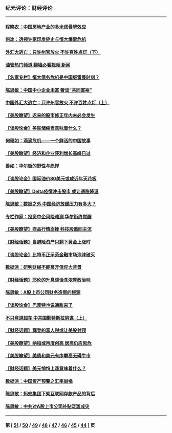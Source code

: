 ### 纪元评论：财经评论
---
#### [程晓农：中国房地产业的多米诺骨牌效应](../../pages/nsc1026/n13259673.md?09280330) 
#### [何冰：透视许家印发迹史与恒大爆雷危机](../../pages/nsc1026/n13253937.md?09280330) 
#### [外汇大逃亡：只许州官放火 不许百姓点灯（下）](../../pages/nsc1026/n13245748.md?09280330) 
#### [油管热门频道 翻墙必看视频 新闻](ok?09280330)
#### [【名家专栏】恒大债务危机是中国版雷曼时刻？](../../pages/nsc1026/n13242613.md?09280330) 
#### [陈思敏：中国中小企业未富 奢谈“共同富裕”](../../pages/nsc1026/n13241213.md?09280330) 
#### [中国外汇大逃亡：只许州官放火 不许百姓点灯（上）](../../pages/nsc1026/n13228773.md?09280330) 
#### [【美股瞭望】迟来的股市修正年内未必会发生](../../pages/nsc1026/n13223100.md?09280330) 
#### [【谈股论金】美联储缩表意味着什么？](../../pages/nsc1026/n13174610.md?09280330) 
#### [何珊如：滴滴危机——一个鲜活的中国故事](../../pages/nsc1026/n13151962.md?09280330) 
#### [【美股瞭望】经济和企业获利增长高峰已过](../../pages/nsc1026/n13134466.md?09280330) 
#### [善如：华尔街的野性与彪悍](../../pages/nsc1026/n13112664.md?09280330) 
#### [【谈股论金】国际油价80美元或成近年天花板](../../pages/nsc1026/n13108524.md?09280330) 
#### [【美股瞭望】Delta疫情冲击股市 或让通胀降温](../../pages/nsc1026/n13100297.md?09280330) 
#### [陈思敏：数据之外 中国经济放缓压力有多大？](../../pages/nsc1026/n13085576.md?09280330) 
#### [专栏作家：投资中企风险难测 华尔街终觉醒](../../pages/nsc1026/n13079366.md?09280330) 
#### [【美股瞭望】商品行情崩挫 科技股重回主流](../../pages/nsc1026/n13029798.md?09280330) 
#### [【财经话题】当避险资产只剩下黄金上涨时](../../pages/nsc1026/n12975626.md?09280330) 
#### [【谈股论金】比特币正示范金融市场泡沫破灭](../../pages/nsc1026/n12961769.md?09280330) 
#### [数据派：研判财经不能离开信仰大背景](../../pages/nsc1026/n12932684.md?09280330) 
#### [【财经话题】耶伦的升息谈话含浓厚政治味](../../pages/nsc1026/n12927299.md?09280330) 
#### [陈思敏：A股上市公司财务造假的根源](../../pages/nsc1026/n11229323.md?09280330) 
#### [【谈股论金】巴菲特也说通胀来了](../../pages/nsc1026/n12922463.md?09280330) 
#### [不只弯道超车 中共围剿特斯拉阴谋（上）](../../pages/nsc1026/n12919595.md?09280330) 
#### [【财经话题】拜登的富人税或让美股封顶](../../pages/nsc1026/n12899125.md?09280330) 
#### [【美股瞭望】纳指或再度创高 居高仍应思危](../../pages/nsc1026/n12878350.md?09280330) 
#### [【美股瞭望】美债和美元有序攀高无碍牛市](../../pages/nsc1026/n12844459.md?09280330) 
#### [【财经话题】美元悄悄上涨意味着什么？](../../pages/nsc1026/n12798222.md?09280330) 
#### [数据派：中国资产预警之汇率崩塌](../../pages/nsc1026/n12774242.md?09280330) 
#### [陈思敏：蚂蚁集团下架互联网存款产品的背后](../../pages/nsc1026/n12719862.md?09280330) 
#### [陈思敏：中共对A股上市公司补贴泛滥成灾](../../pages/nsc1026/n12713263.md?09280330) 

---
#### 第 [ [51](./51.md?09280330) / [50](./50.md?09280330) / [49](./49.md?09280330) / [48](./48.md?09280330) / [47](./47.md?09280330) / [46](./46.md?09280330) / [45](./45.md?09280330) / [44](./44.md?09280330) ] 页
